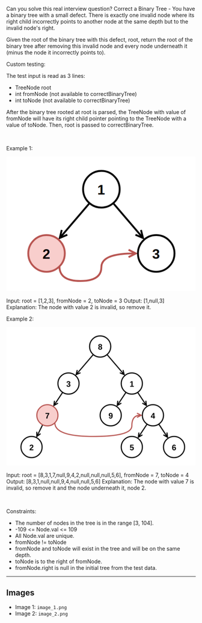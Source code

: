 Can you solve this real interview question? Correct a Binary Tree - You have a binary tree with a small defect. There is exactly one invalid node where its right child incorrectly points to another node at the same depth but to the invalid node's right.

Given the root of the binary tree with this defect, root, return the root of the binary tree after removing this invalid node and every node underneath it (minus the node it incorrectly points to).

Custom testing:

The test input is read as 3 lines:

 * TreeNode root
 * int fromNode (not available to correctBinaryTree)
 * int toNode (not available to correctBinaryTree)

After the binary tree rooted at root is parsed, the TreeNode with value of fromNode will have its right child pointer pointing to the TreeNode with a value of toNode. Then, root is passed to correctBinaryTree.

 

Example 1:

![Example 1](./image_1.png)


Input: root = [1,2,3], fromNode = 2, toNode = 3
Output: [1,null,3]
Explanation: The node with value 2 is invalid, so remove it.


Example 2:

![Example 2](./image_2.png)


Input: root = [8,3,1,7,null,9,4,2,null,null,null,5,6], fromNode = 7, toNode = 4
Output: [8,3,1,null,null,9,4,null,null,5,6]
Explanation: The node with value 7 is invalid, so remove it and the node underneath it, node 2.


 

Constraints:

 * The number of nodes in the tree is in the range [3, 104].
 * -109 <= Node.val <= 109
 * All Node.val are unique.
 * fromNode != toNode
 * fromNode and toNode will exist in the tree and will be on the same depth.
 * toNode is to the right of fromNode.
 * fromNode.right is null in the initial tree from the test data.

---

## Images

- Image 1: `image_1.png`
- Image 2: `image_2.png`
